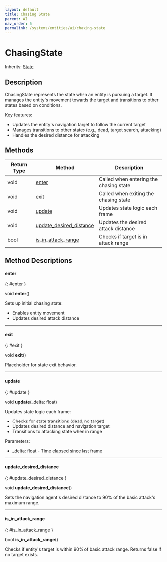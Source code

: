 ```yaml
---
layout: default
title: Chasing State
parent: AI
nav_order: 5
permalink: /systems/entities/ai/chasing-state
---
```


# ChasingState

Inherits: [State](./state.md)

## Description

ChasingState represents the state when an entity is pursuing a target. It manages the entity's movement towards the target and transitions to other states based on conditions.

Key features:
- Updates the entity's navigation target to follow the current target
- Manages transitions to other states (e.g., dead, target search, attacking)
- Handles the desired distance for attacking

## Methods

| Return Type | Method | Description |
|------------|---------|-------------|
| void | [enter](#enter) | Called when entering the chasing state |
| void | [exit](#exit) | Called when exiting the chasing state |
| void | [update](#update) | Updates state logic each frame |
| void | [update_desired_distance](#update_desired_distance) | Updates the desired attack distance |
| bool | [is_in_attack_range](#is_in_attack_range) | Checks if target is in attack range |

## Method Descriptions

#### enter
{: #enter }

void **enter**()

Sets up initial chasing state:
* Enables entity movement
* Updates desired attack distance

---

#### exit
{: #exit }

void **exit**()

Placeholder for state exit behavior.

---

#### update
{: #update }

void **update**(_delta: float)

Updates state logic each frame:
* Checks for state transitions (dead, no target)
* Updates desired distance and navigation target
* Transitions to attacking state when in range

Parameters:
* _delta: float - Time elapsed since last frame

---

#### update_desired_distance
{: #update_desired_distance }

void **update_desired_distance**()

Sets the navigation agent's desired distance to 90% of the basic attack's maximum range.

---

#### is_in_attack_range
{: #is_in_attack_range }

bool **is_in_attack_range**()

Checks if entity's target is within 90% of basic attack range. Returns false if no target exists.
